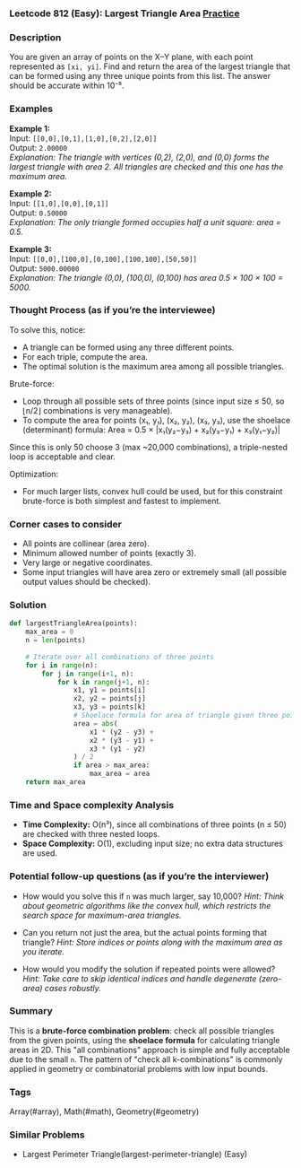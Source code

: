 ### Leetcode 812 (Easy): Largest Triangle Area [Practice](https://leetcode.com/problems/largest-triangle-area)

### Description  
You are given an array of points on the X–Y plane, with each point represented as `[xi, yi]`. Find and return the area of the largest triangle that can be formed using any three unique points from this list. The answer should be accurate within 10⁻⁵.  

### Examples  

**Example 1:**  
Input: `[[0,0],[0,1],[1,0],[0,2],[2,0]]`  
Output: `2.00000`  
*Explanation: The triangle with vertices (0,2), (2,0), and (0,0) forms the largest triangle with area 2. All triangles are checked and this one has the maximum area.*

**Example 2:**  
Input: `[[1,0],[0,0],[0,1]]`  
Output: `0.50000`  
*Explanation: The only triangle formed occupies half a unit square: area = 0.5.*

**Example 3:**  
Input: `[[0,0],[100,0],[0,100],[100,100],[50,50]]`  
Output: `5000.00000`  
*Explanation: The triangle (0,0), (100,0), (0,100) has area 0.5 × 100 × 100 = 5000.*

### Thought Process (as if you’re the interviewee)  
To solve this, notice:
- A triangle can be formed using any three different points.
- For each triple, compute the area.
- The optimal solution is the maximum area among all possible triangles.

Brute-force:
- Loop through all possible sets of three points (since input size ≤ 50, so ⌊n/2⌋ combinations is very manageable).
- To compute the area for points (x₁, y₁), (x₂, y₂), (x₃, y₃), use the shoelace (determinant) formula:
  Area = 0.5 × |x₁(y₂−y₃) + x₂(y₃−y₁) + x₃(y₁−y₂)|

Since this is only 50 choose 3 (max ~20,000 combinations), a triple-nested loop is acceptable and clear.

Optimization:
- For much larger lists, convex hull could be used, but for this constraint brute-force is both simplest and fastest to implement.

### Corner cases to consider  
- All points are collinear (area zero).
- Minimum allowed number of points (exactly 3).
- Very large or negative coordinates.
- Some input triangles will have area zero or extremely small (all possible output values should be checked).

### Solution

```python
def largestTriangleArea(points):
    max_area = 0
    n = len(points)
    
    # Iterate over all combinations of three points
    for i in range(n):
        for j in range(i+1, n):
            for k in range(j+1, n):
                x1, y1 = points[i]
                x2, y2 = points[j]
                x3, y3 = points[k]
                # Shoelace formula for area of triangle given three points
                area = abs(
                    x1 * (y2 - y3) +
                    x2 * (y3 - y1) +
                    x3 * (y1 - y2)
                ) / 2
                if area > max_area:
                    max_area = area
    return max_area
```

### Time and Space complexity Analysis  

- **Time Complexity:** O(n³), since all combinations of three points (n ≤ 50) are checked with three nested loops.
- **Space Complexity:** O(1), excluding input size; no extra data structures are used.

### Potential follow-up questions (as if you’re the interviewer)  

- How would you solve this if `n` was much larger, say 10,000?
  *Hint: Think about geometric algorithms like the convex hull, which restricts the search space for maximum-area triangles.*

- Can you return not just the area, but the actual points forming that triangle?
  *Hint: Store indices or points along with the maximum area as you iterate.*

- How would you modify the solution if repeated points were allowed?
  *Hint: Take care to skip identical indices and handle degenerate (zero-area) cases robustly.*

### Summary
This is a **brute-force combination problem**: check all possible triangles from the given points, using the **shoelace formula** for calculating triangle areas in 2D. This "all combinations" approach is simple and fully acceptable due to the small `n`. The pattern of "check all k-combinations" is commonly applied in geometry or combinatorial problems with low input bounds.

### Tags
Array(#array), Math(#math), Geometry(#geometry)

### Similar Problems
- Largest Perimeter Triangle(largest-perimeter-triangle) (Easy)